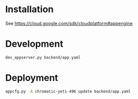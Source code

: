 # Installation

See https://cloud.google.com/sdk/cloudplatform#appengine

# Development

```sh
dev_appserver.py backend/app.yaml
```

# Deployment
```sh
appcfg.py -A chromatic-yeti-496 update backend/app.yaml
```
